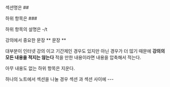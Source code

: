 섹션명은 ##

하위 항목은 ###

하위 항목의 설명은 \-/t

강의에서 중요한 문장 ** 문장 ** 

대부분이 인터넷 강의 이고 기간제인 경우도 있지만 아닌 경우가 더 많기 때문에 **강의의 모든 내용을 적지는 않는다** 
적을 만한 내용이라면 내용을 압축해서 적는다.

아무 내용도 없는 하위 항목은 지운다.

하나의 노트에서 섹션을 나눌 경우 섹션 과 섹션 사이에 ---


